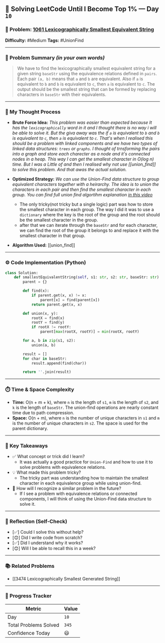 ## 🧠 Solving LeetCode Until I Become Top 1% — Day `10`

### 🔹 Problem: [1061 Lexicographically Smallest Equivalent String](https://leetcode.com/problems/lexicographically-smallest-equivalent-string/description/?envType=daily-question&envId=2025-06-05)

**Difficulty:** #Medium
**Tags:** #UnionFind

---

### 📝 Problem Summary _(in your own words)_

> We have to find the lexicographically smallest equivalent string for a given string `baseStr` using the equivalence relations defined in `pairs`. Each pair `(a, b)` means that `a` and `b` are equivalent. Also if `a` is equivalent to `b` and `b` is equivalent to `c`, then `a` is equivalent to `c`. The output should be the smallest string that can be formed by replacing characters in `baseStr` with their equivalents.

---

### 🧠 My Thought Process

- **Brute Force Idea:**
  _This problem was easier than expected because It has the `lexicographically` word in it and I thought there is no way i will be able to solve it. But the giva away was the if `a` is equivalent to `b` and `b` is equivalent to `c`, then `a` is equivalent to `c`. That's when I realised this should be a problem with linked components and we have two types of linked data structures: `trees` or `graphs`. I thought of trnsforming the pairs into a graph and store each charecter as a node and it's connected nodes in a heap. This way I can get the smallest character in O(log n) time. But I was a Little of and then I realised why not use [[union_find]] to solve this problem. And that awas the actual solution._

- **Optimized Strategy:**
  _We can use the Union-Find data structure to group equivalent characters together with a heirarchy. The idea is to union the characters in each pair and then find the smallest character in each group. You can find full union find algortihm explanation [in this video](https://www.youtube.com/watch?v=ayW5B2W9hfo)_

  - The only tricky(not tricky but a single logic) part was how to store the smallest character in each group. The way I did it was to use a `dictionary` where the key is the root of the group and the root should be the smallest character in the group.
  - after that we can iterate through the `baseStr` and for each character, we can find the root of the group it belongs to and replace it with the smallest character in that group.

- **Algorithm Used:**
  [[union_find]]

---

### ⚙️ Code Implementation (Python)

```python
class Solution:
    def smallestEquivalentString(self, s1: str, s2: str, baseStr: str) -> str:
        parent = {}

        def find(x):
            if parent.get(x, x) != x:
                parent[x] = find(parent[x])
            return parent.get(x, x)

        def union(x, y):
            rootX = find(x)
            rootY = find(y)
            if rootX != rootY:
                parent[max(rootX, rootY)] = min(rootX, rootY)

        for a, b in zip(s1, s2):
            union(a, b)

        result = []
        for char in baseStr:
            result.append(find(char))

        return ''.join(result)
```

---

### ⏱️ Time & Space Complexity

- **Time:** O(n + m + k), where `n` is the length of `s1`, `m` is the length of `s2`, and `k` is the length of `baseStr`. The union-find operations are nearly constant time due to path compression.
- **Space:** O(n + m), where `n` is the number of unique characters in `s1` and `m` is the number of unique characters in `s2`. The space is used for the parent dictionary.

---

### 🧩 Key Takeaways

- ✅ What concept or trick did I learn?
  - It was actually a good practice for `Union-Find` and how to use it to solve problems with equivalence relations.
- 💡 What made this problem tricky?
  - The tricky part was understanding how to maintain the smallest character in each equivalence group while using union-find.
- 💭 How will I recognize a similar problem in the future?
  - If I see a problem with equivalence relations or connected components, I will think of using the Union-Find data structure to solve it.

---

### 🔁 Reflection (Self-Check)

- [✅] Could I solve this without help?
- [😊] Did I write code from scratch?
- [✅] Did I understand why it works?
- [😊] Will I be able to recall this in a week?

---

### 📚 Related Problems

- [[3474 Lexicographically Smallest Generated String]]

---

### 🚀 Progress Tracker

| Metric                | Value |
| --------------------- | ----- |
| Day                   | `10`  |
| Total Problems Solved | `345` |
| Confidence Today      | 😃    |
